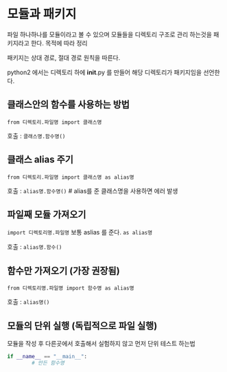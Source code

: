 # 모듈과 패키지

파일 하나하나를 모듈이라고 볼 수 있으며 모듈들을 디렉토리 구조로 관리 하는것을 패키지라고 한다. 목적에 따라 정리

패키지는 상대 경로, 절대 경로 원칙을 따른다.

python2 에서는 디렉토리 하에 __init__.py 를 만들어 해당 디렉토리가 패키지임을 선언한다.

## 클래스안의 함수를 사용하는 방법

`from 디렉토리.파일명 import 클래스명`

호출 : `클래스명.함수명()`

## 클래스 alias 주기

`from 디렉토리.파일명 import 클래스명 as alias명`

호출 : `alias명.함수명()` # alias를 준 클래스명을 사용하면 에러 발생

## 파일째 모듈 가져오기

`import 디렉토리명.파일명` 보통 aslias 를 준다. `as alias명`

호출 : `alias명.함수()`

## 함수만 가져오기 (가장 권장됨)

`from 디렉토리명.파일명 import 함수명 as alias명`

호출 : `alias명()`

## 모듈의 단위 실행 (독립적으로 파일 실행)

모듈을 작성 후 다른곳에서 호출해서 실험하지 않고 먼저  단위 테스트 하는법

```python
if __name__ == "__main__":
		# 만든 함수명
```